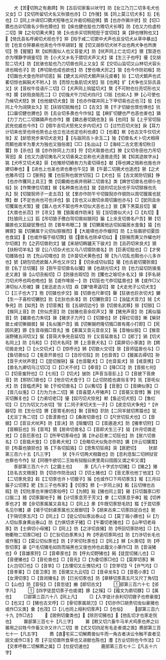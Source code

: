 <!-- { "loadSidebar": true } -->
　　犬【苦切狗之有悬蹄】狗【古后切家畜以吠守】防【女江乃刀二切多毛犬也又女】□【交切所留切犬名又秋猎也亦】□【作搜】狵【同上莫江切犬多】尨【毛也】□【同上许谒切□獢犬短喙也又许曷切相迫惧】獢【也亦作猲许骄】狡【切□獢也古卯切兽名少狗也猾也】猃【疾也健也狯也力赡切犬长啄】防【也又力俭虚检二切】猈【之句切黄犬黑】猗【头也歩买切狗短脰于宜切叹】狊【辞也犗狗也又】【倚氏县名呼阒切犬视也于】猝【陷于咸二切窦中犬声也且没切犬从草中暴出】防【也言仓猝暴疾也突也今作卒胡斩】猩【切又胡忝切犬吠不出也两犬争也所庚切】狌【猩猩】默【如狗面似人也又音星犬】防【吠声同上亡北切犬】猥【暂逐也亦为嘿静字胡鉴切】防【小犬又乡名于隈切犬声又犬】猱【生三子也呼】獶【交胡狡二切犬】防【扰骇也狯也乃刀切兽也同上又女】奖【交切山监切又山林切犬容头进也贼也子】防【养切助也成也欲也】防【誉也嗾犬厉之】狠【也今作防初板】防【切齧也犬食也所奸切恶】獡【健犬五间切犬鬭声扶元皮眷】狋【二切犬鬭声也式畧切惊也獡獡犬不附人】防【而惊允鱼肌切犬怒】狺【也两】犷【犬争也又狋氏县又】状【音权牛佳语斤二切】□【犬声同上钩猛切犬】獒【不可附也仕亮切形也又书】獳【状阻良阻亮二】□【切强犬午刀切犬四尺】□狧【也如人】狎【心可使也乃候切犬怒】狭【也他蜡切犬食】狃【也亦作碟并同上下甲切易也近也习】狯【也同上今为阔狭女久】犯【扶钱切扺触也】□【古文】猜【千才切疑也恨也惧也】犺【口盎切健也猬也】防【去业切多畏也今作怯】猛【麻犷切健也严也恶也害也】獜【力丁力仁二切獜獜声也亦作】獧【鏻古悬切跳也急】狷【也同】狟【上乎官切狟武皃也威也今作】□【桓牛吉切犬怒皃又步内切犬】□【过竹厄切犬张】戾【耳力计切来也至也待也势也止也立也法也定也利也虐】□【也着】猌【也古文牛仅切犬张】犮【龂怒皃步来切犬走皃】【与跋同古卜余玉二】独【切兽名犬卜切犬相得而鬭也故羊为羣犬为独也又独俗兽】□□【名出山】□【海经二古文思浅切秋日蠒】狝【杀也】猎【亦作狝同上力涉】狩【切犬取兽也式】獠【又切冬田也力吊切宵田】臭【也又力道切夷名尺又切香臭之总称也犬逐兽走而】猲【知其迹故字从】狣【犬呼艾切犬臭】获【也雉矫切絶有力为麦切得也】献【辱也婢之贱称也旌也许建切奉也】【进也上也圣也贤也奏也午见】獟【午晏二切獟犬也逐虎】狾【之犬也雅吊切】□【狾狗】玃【也狂狗也居世切狂】□【犬也】狂【古文居防切狙】狰【也亦作玃同上具王】獘【切癫痴也疾井侧耕二切兽名】类【婢世切兽名也顿仆也俗】狄【作獘律位切兽】猴【名种类也法也】狻【徒的切北狄也乎沟切猕猴也先丸】猊【切狻猊师子一走五百】犹【里亦作防午兮切狻猊亦作貌防以周切猨属也犹豫】猷【不定也尚也可也详也】狙【言也又以救切余周切圔也亦与】□【犹同且余切玃属也犬暂】獌【齧人也犬不絜也呼木切似犬恶也上】狼【黄下黒莫且切】獾【大兽也长百】犿【寻又】獥【狼属或作防来】狛【当切兽似犬火】□【丸切】【牡狼同上公】狐【吊切狼子徼白驾切兽如狼同】猵【上余支切兽名户吾】獭【切媚兽也又狐疑犹豫也】防【普年布眼二】猨【切獭属他达切如猫居水食鱼】猿【也婢賔】猫【切獭属于元切似猕猴而】【大能啸也亦作蝯同】防【上俗眉骄切夏田也食鼠】【也或作猫于结切獒】猎【兽名也除卓切似】【猕猴而黄又作蠗也时尔切兽】犳【之药切兽豹文】獹【来胡切韩獹天下骏犬】防【且药切宋良犬】獖【扶粉切羊名】猰【公八切杂犬也又乌八切猰防兽名】防【巨表切狯也】□【才癸切雌狢也】防【充山切噬也】防【许苗切犬黄色也】猾【为八切乱也黠也小儿多诈也】猇【胡包切虎欲齧人声也又许交】【切余成切似狐】獦【也古曷切獦狚兽】狚【名丁旦切獦】犽【狚午亚切兽名似獾】獚【也胡光切犬】防【也力延切防猭兎走又直】猭【山切丑船切】□【防猭古瑕切】防【玃也之喻切乡名又】獋【亭名胡刀切犬呼也鸣也咆也】狤【或作嘷居一】防【切狂也弋恭切猛兽也】狒【或作□父沸切似人形被】猓【发迅走古火切】猋【猓兽卑遥切】猣【犬走皃子公切犬生】□【三子也大丁】狍【切猱也步交】猖【切兽也尺章切】玂【狂骇也巨衣切犬】玁【生一子喜检切玁狁】狁【北狄也余准】防【切玁狁音】□【浊猛犬音力】狨【犬争皃】防【如充】防【切音夷】狴【五胡切边兮】猕【切兽名武移】猕【切猕】□【猴同上音】防【穷似虎音】防【翁猪也音余叹声又】狸【猪皃声音】防【离似猫音】防【纎兽也力朱切】猍【猪求子力开】□【切狸也】犲【得红切音】獑【柴犲狼士咸切獑猢兽】猢【名似猨户吾】猦【切獑猢府隆切猦□兽有尾小打即】□【死因风更】獂【生音母猦□音丸】猚【豖属又音元音垒又】猯【音柚似猕】□【猴音湍野猪五间切又】狿【音简犬争皃丑延切】狑【又音延兽名】□【郎丁】猧【切犬名同上】防【乌和】□【切犬名同】猽【上音衰犬名】□【莫屏切小豕直】防【闗切兽走皃】□【火交切犬】□【惊呼光】狮【切狼火交切】狳【音师猛兽也与】□【鱼切兽似】□【兎音开兽也】□【丑珍切狂】防【也音胥】□【猨属古禫切】狲【音乎犬吠声思】□【昆切猴狲】貕【也音鞮犬】□【也音奚犬】猄【戒音携】□【兽名九卿切乌江切□】□【□犬不伏】□【牵音】□【降□□】防【音抵七何】□【切音蚩狩也】□【七衔】□【切犬】狓防【声音当音彭上】□【音披下音庚音】防【邪防□兽也】□【他合切犬食于】□【止切防姓也直俗豸字】犼【音吼似犬】防【音槛虎声】狕【于绞切兽名】□【以觜切】【音葸】□【音婢似豕】□【音几似兎】□【力为力水二切】狶【音喜楚人呼猪声】□【音葵又音悸】獬【何买切獬豸也】□【力弟切老□】獶【奴巧切犬惊皃】猌【鱼近切犬怒】□【鲁红切】□【力为切又力水切】猔【二同子宋切犬生一子】□【皮恋切犬争皃】【许器切】防【生仕切】猬【音胃毛刺也】猘【音制】狖防【二同羊就切黒猿也】犹【尤豆丁角二切】□【音漾兽也】□【桑故切兽也】□【尺世切狂犬也】□【音据】□【音豆犬吠声】防【音决】防【阻懴切】□【音遁道犬】防【猪孝切狩】□【音頼狂也】犸【音骂】獍【居命切兽名】□【音即犬生三子】狘【许月切兽走皃】□【音厄豕也】□【所甲切豕母也】獝【许必巨聿二切狂也】防【居六切兽名】□【音插犬食】□【音弗犬皃】□【丑略切犬似免亦作防】獯【许云切獯鬻】狈【布葢也狼狈也】狢【下各切狐狢】□【思焦切狂病】猆【匪肥切】
　　犾部第三百六十五【凡三字】
　　犾【牛斤切两犬相齧也】防【息利息梨二切辨狱官也察也今作】狱【同覗牛欲切二王始有狱殷曰羑里周曰囹圄又谓之牢又谓】
　　豕部第三百六十六【之圜土也】
　　豕【凡八十字式尔切猪】□【猪之】猪【总名古文徴居】防【切亦作防丑凶】□【切土猪也】□【音尤豕也他丁他定】□【二切豕皃息】豰【工切豕也许卜切貔子】豯【也或作□下鸡切豕生】豵【三月曰貕子公切豕】豝【生三子也布家】【切豕】豮【一岁同上扶】豭【云切犗也古瑕】防【切牡豕也羊捶切豕俗呼】□【为豮】豛【猪也同上营】豤【只切齧豕口殄口狠二】豷【切豕齧地于】豧【计切豕息芳于芳又】豢【二切豕息乎串】豠【切养豕也才】豲【余切豕属属又县名】□【同上】豙【牛既切豕怒毛防】豱【于昆切豕名见尔雅】豦【竭于切封豦豕属也又居御切】【胡来古来二切豕四足白也】豟【于隔切豕五尺】□【同上】□【徒公切似豕出泰山】□【莫丁刼小豚也】【力人切似豕身黄出泰山】防【力俱切求子猪】□【午葢切老猪也】□【山甲切老母豕】防【士俱切小母猪】□【同上】防【之涉切良猪】防【呼回切豕防地】□【九物衢物二切豕□地】□【亡狄切白豕黒头】豞【呼逅切豕鸣也】防【力渉切长毛也或作鬛】□【莫公切似豕也】防【子宋切牡豕也】□【同上】豩【火类切】防【呼恢切豕】豪【户毛切猪毛如防而端黑也又俊也帅也此籀文小篆作□】防【音湍猪也】【音雄豕狩】□【音牵豕也】防【呼丸切野猪也】豘【徒昆切猪儿也】□【音便猪也】□【音伦兽也】□【音先】□【为委切豕□也】□【莫厚切豕】豨【火岂切□也】□【音旱】□【古懐切又丘愧切犬】□【空旱切】【许气均】□【音孝豖】□【音卫豕】防【音捃又九云切】□【音卓龙车】□【音雹小豕】□【女滑切豕】□【音闵猪名】防【巳劣切豕也】防【章移切豕髙五尺又尺丁角切】□【山也】防【音役】□【音忽徒】豳【郎切古文】
　　部第三百六十七【邠字凡】
　　【四字徒昆切豕子也或谓】豚【之豯】□【籀文为罽切豚】□【属也】
　　□部第三百六十八【同上凡】
　　□【入字徒计余利切切貍子也修豪兽】□【也又】□【猪也古文呼】□【骨切豕属胡刀】□【切亦作□胡贵切虫似豪猪也或作□又类】彚【也茂】□【儿也同上相利切豕声】□【也俗】
　　部第三百六十九【作□古】
　　【居例切彚类也】【除厉切猪也】【他乱切才也豕走恱也】
　　嘼部第三百七十【凡三字】
　　嘼【敕又切六畜牛马羊犬鸡豕也养之曰嘼用之曰牲今作畜又许又许六二切】兽【式又切四足有毛走者谓之兽】廌部第三百七十一【凡五字】
　　廌【直宅买二切解廌兽似牛而一角古者决讼令触不直者见説文或作□豸】荐【子见切兽所食草也又进献也陈也】灋【方业切则也今作法】□【交孝呼敎二切解廌之属】□【仕捉切速也】
　　鹿部第三百七十二【凡五十六字】
